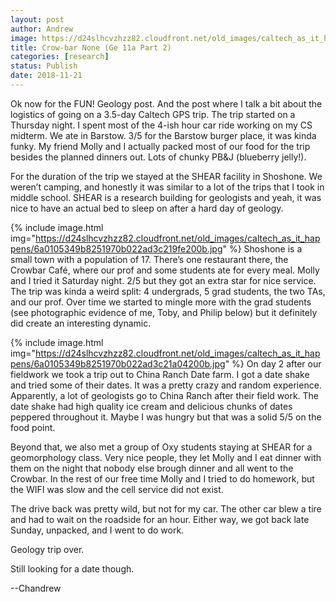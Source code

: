 ```yaml
---
layout: post
author: Andrew
image: https://d24slhcvzhzz82.cloudfront.net/old_images/caltech_as_it_happens/6a0105349b8251970b022ad3a271e7200d.jpg
title: Crow-bar None (Ge 11a Part 2)
categories: [research]
status: Publish
date: 2018-11-21
---
```



Ok now for the FUN! Geology post. And the post where I talk a bit about the logistics of going on a 3.5-day Caltech GPS trip. The trip started on a Thursday night. I spent most of the 4-ish hour car ride working on my CS midterm. We ate in Barstow. 3/5 for the Barstow burger place, it was kinda funky. My friend Molly and I actually packed most of our food for the trip besides the planned dinners out. Lots of chunky PB&amp;J (blueberry jelly!).

For the duration of the trip we stayed at the SHEAR facility in Shoshone. We weren’t camping, and honestly it was similar to a lot of the trips that I took in middle school. SHEAR is a research building for geologists and yeah, it was nice to have an actual bed to sleep on after a hard day of geology.


{% include image.html img="https://d24slhcvzhzz82.cloudfront.net/old_images/caltech_as_it_happens/6a0105349b8251970b022ad3c219fe200b.jpg" %}
Shoshone is a small town with a population of 17. There’s one restaurant there, the Crowbar Café, where our prof and some students ate for every meal. Molly and I tried it Saturday night. 2/5 but they got an extra star for nice service. The trip was kinda a weird split: 4 undergrads, 5 grad students, the two TAs, and our prof. Over time we started to mingle more with the grad students (see photographic evidence of me, Toby, and Philip below) but it definitely did create an interesting dynamic.


{% include image.html img="https://d24slhcvzhzz82.cloudfront.net/old_images/caltech_as_it_happens/6a0105349b8251970b022ad3c21a04200b.jpg" %}
On day 2 after our fieldwork we took a trip out to China Ranch Date farm. I got a date shake and tried some of their dates. It was a pretty crazy and random experience. Apparently, a lot of geologists go to China Ranch after their field work. The date shake had high quality ice cream and delicious chunks of dates peppered throughout it. Maybe I was hungry but that was a solid 5/5 on the food point.

Beyond that, we also met a group of Oxy students staying at SHEAR for a geomorphology class. Very nice people, they let Molly and I eat dinner with them on the night that nobody else brough dinner and all went to the Crowbar. In the rest of our free time Molly and I tried to do homework, but the WIFI was slow and the cell service did not exist.

The drive back was pretty wild, but not for my car. The other car blew a tire and had to wait on the roadside for an hour. Either way, we got back late Sunday, unpacked, and I went to do work.

Geology trip over.

Still looking for a date though.

--Chandrew

